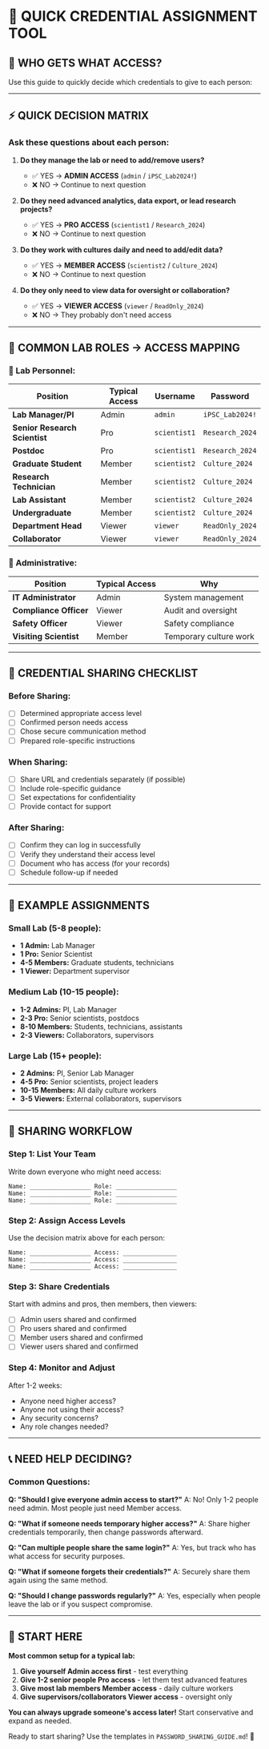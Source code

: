 # 🎯 QUICK CREDENTIAL ASSIGNMENT TOOL

## 🤔 **WHO GETS WHAT ACCESS?**

Use this guide to quickly decide which credentials to give to each person:

---

## ⚡ **QUICK DECISION MATRIX**

### **Ask these questions about each person:**

1. **Do they manage the lab or need to add/remove users?**
   - ✅ YES → **ADMIN ACCESS** (`admin` / `iPSC_Lab2024!`)
   - ❌ NO → Continue to next question

2. **Do they need advanced analytics, data export, or lead research projects?**
   - ✅ YES → **PRO ACCESS** (`scientist1` / `Research_2024`)
   - ❌ NO → Continue to next question

3. **Do they work with cultures daily and need to add/edit data?**
   - ✅ YES → **MEMBER ACCESS** (`scientist2` / `Culture_2024`)
   - ❌ NO → Continue to next question

4. **Do they only need to view data for oversight or collaboration?**
   - ✅ YES → **VIEWER ACCESS** (`viewer` / `ReadOnly_2024`)
   - ❌ NO → They probably don't need access

---

## 👥 **COMMON LAB ROLES → ACCESS MAPPING**

### **🔬 Lab Personnel:**

| Position | Typical Access | Username | Password |
|----------|---------------|----------|----------|
| **Lab Manager/PI** | Admin | `admin` | `iPSC_Lab2024!` |
| **Senior Research Scientist** | Pro | `scientist1` | `Research_2024` |
| **Postdoc** | Pro | `scientist1` | `Research_2024` |
| **Graduate Student** | Member | `scientist2` | `Culture_2024` |
| **Research Technician** | Member | `scientist2` | `Culture_2024` |
| **Lab Assistant** | Member | `scientist2` | `Culture_2024` |
| **Undergraduate** | Member | `scientist2` | `Culture_2024` |
| **Department Head** | Viewer | `viewer` | `ReadOnly_2024` |
| **Collaborator** | Viewer | `viewer` | `ReadOnly_2024` |

### **💼 Administrative:**

| Position | Typical Access | Why |
|----------|---------------|-----|
| **IT Administrator** | Admin | System management |
| **Compliance Officer** | Viewer | Audit and oversight |
| **Safety Officer** | Viewer | Safety compliance |
| **Visiting Scientist** | Member | Temporary culture work |

---

## 📝 **CREDENTIAL SHARING CHECKLIST**

### **Before Sharing:**
- [ ] Determined appropriate access level
- [ ] Confirmed person needs access
- [ ] Chose secure communication method
- [ ] Prepared role-specific instructions

### **When Sharing:**
- [ ] Share URL and credentials separately (if possible)
- [ ] Include role-specific guidance
- [ ] Set expectations for confidentiality
- [ ] Provide contact for support

### **After Sharing:**
- [ ] Confirm they can log in successfully
- [ ] Verify they understand their access level
- [ ] Document who has access (for your records)
- [ ] Schedule follow-up if needed

---

## 🎯 **EXAMPLE ASSIGNMENTS**

### **Small Lab (5-8 people):**
- **1 Admin:** Lab Manager
- **1 Pro:** Senior Scientist
- **4-5 Members:** Graduate students, technicians
- **1 Viewer:** Department supervisor

### **Medium Lab (10-15 people):**
- **1-2 Admins:** PI, Lab Manager
- **2-3 Pro:** Senior scientists, postdocs
- **8-10 Members:** Students, technicians, assistants
- **2-3 Viewers:** Collaborators, supervisors

### **Large Lab (15+ people):**
- **2 Admins:** PI, Senior Lab Manager
- **4-5 Pro:** Senior scientists, project leaders
- **10-15 Members:** All daily culture workers
- **3-5 Viewers:** External collaborators, supervisors

---

## 🔄 **SHARING WORKFLOW**

### **Step 1: List Your Team**
Write down everyone who might need access:
```
Name: _________________ Role: _________________
Name: _________________ Role: _________________
Name: _________________ Role: _________________
```

### **Step 2: Assign Access Levels**
Use the decision matrix above for each person:
```
Name: _________________ Access: _______________
Name: _________________ Access: _______________
Name: _________________ Access: _______________
```

### **Step 3: Share Credentials**
Start with admins and pros, then members, then viewers:
- [ ] Admin users shared and confirmed
- [ ] Pro users shared and confirmed  
- [ ] Member users shared and confirmed
- [ ] Viewer users shared and confirmed

### **Step 4: Monitor and Adjust**
After 1-2 weeks:
- Anyone need higher access?
- Anyone not using their access?
- Any security concerns?
- Any role changes needed?

---

## 📞 **NEED HELP DECIDING?**

### **Common Questions:**

**Q: "Should I give everyone admin access to start?"**
A: No! Only 1-2 people need admin. Most people just need Member access.

**Q: "What if someone needs temporary higher access?"**
A: Share higher credentials temporarily, then change passwords afterward.

**Q: "Can multiple people share the same login?"**
A: Yes, but track who has what access for security purposes.

**Q: "What if someone forgets their credentials?"**
A: Securely share them again using the same method.

**Q: "Should I change passwords regularly?"**
A: Yes, especially when people leave the lab or if you suspect compromise.

---

## 🎯 **START HERE**

**Most common setup for a typical lab:**

1. **Give yourself Admin access first** - test everything
2. **Give 1-2 senior people Pro access** - let them test advanced features  
3. **Give most lab members Member access** - daily culture workers
4. **Give supervisors/collaborators Viewer access** - oversight only

**You can always upgrade someone's access later!** Start conservative and expand as needed.

Ready to start sharing? Use the templates in `PASSWORD_SHARING_GUIDE.md`! 🚀